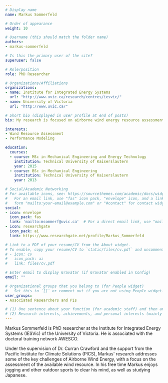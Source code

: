 ```yaml
---
# Display name
name: Markus Sommerfeld

# Order of appearance
weight: 10

# Username (this should match the folder name)
authors:
- markus-sommerfeld

# Is this the primary user of the site?
superuser: false

# Role/position
role: PhD Researcher

# Organizations/Affiliations
organizations:
- name: Institute for Integrated Energy Systems
  url: "http://www.uvic.ca/research/centres/iesvic/"
- name: University of Victoria
  url: "http://www.uvic.ca/"

# Short bio (displayed in user profile at end of posts)
bio: My research is focused on airborne wind energy resource assessment and performance modeling.

interests:
- Wind Resource Assessment
- Performance Modeling

education:
  courses:
  - course: MSc in Mechanical Engineering and Energy Technology
    institution: Technical University of Kaiserslautern
    year: 2015
  - course: BSc in Mechanical Engineering
    institution: Technical University of Kaiserslautern
    year: 2013

# Social/Academic Networking
# For available icons, see: https://sourcethemes.com/academic/docs/widgets/#icons
#   For an email link, use "fas" icon pack, "envelope" icon, and a link in the
#   form "mailto:your-email@example.com" or "#contact" for contact widget.
social:
- icon: envelope
  icon_pack: fas
  link: 'mailto:msommerf@uvic.ca'  # For a direct email link, use "mailto:test@example.org".
- icon: researchgate
  icon_pack: ai
  link: https://www.researchgate.net/profile/Markus_Sommerfeld

# Link to a PDF of your resume/CV from the About widget.
# To enable, copy your resume/CV to `static/files/cv.pdf` and uncomment the lines below.  
# - icon: cv
#   icon_pack: ai
#   link: files/cv.pdf

# Enter email to display Gravatar (if Gravatar enabled in Config)
email: ""

# Organizational groups that you belong to (for People widget)
#   Set this to `[]` or comment out if you are not using People widget.  
user_groups:
- Associated Researchers and PIs

# (1) One sentence about your function (for academic staff) and then another sentence about your role(s) within the training network
# (2) Research interests, achievements, and personal interests (mainly for researchers)
---
```

Markus Sommerfeld is PhD researcher at the Institute for Integrated Energy Systems (IESVic) of the University of Victoria. He is associated with the doctoral training network AWESCO.

Under the supervision of Dr. Curran Crawford and the support from the Pacific Institute for Climate Solutions (PICS), Markus' research addresses some of the key challenges of Airborne Wind Energy, with a focus on the assessment of the available wind resource. In his free time Markus enjoys jogging and other outdoor sports to clear his mind, as well as studying Japanese.
